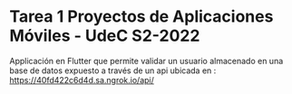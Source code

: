 # Tarea 1 Proyectos de Aplicaciones Móviles - UdeC S2-2022


Applicación en Flutter que permite validar un usuario almacenado en una base de datos expuesto a
través de un api ubicada en : https://40fd422c6d4d.sa.ngrok.io/api/
